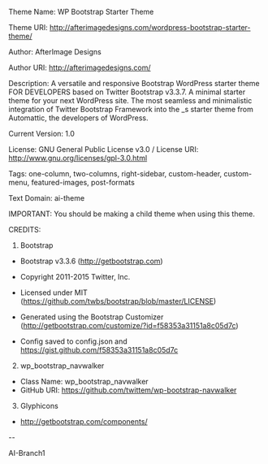 Theme Name: WP Bootstrap Starter Theme

Theme URI: http://afterimagedesigns.com/wordpress-bootstrap-starter-theme/

Author: AfterImage Designs

Author URI: http://afterimagedesigns.com/

Description: A versatile and responsive Bootstrap WordPress starter theme FOR DEVELOPERS based on Twitter Bootstrap v3.3.7. A minimal starter theme for your next WordPress site. The most seamless and minimalistic integration of Twitter Bootstrap Framework into the _s starter theme from Automattic, the developers of WordPress.

Current Version: 1.0

License: GNU General Public License v3.0 /
License URI: http://www.gnu.org/licenses/gpl-3.0.html

Tags: one-column, two-columns, right-sidebar, custom-header, custom-menu, featured-images, post-formats

Text Domain: ai-theme


IMPORTANT: You should be making a child theme when using this theme.

CREDITS:

1. Bootstrap

 * Bootstrap v3.3.6 (http://getbootstrap.com)
 * Copyright 2011-2015 Twitter, Inc.
 * Licensed under MIT (https://github.com/twbs/bootstrap/blob/master/LICENSE)

 * Generated using the Bootstrap Customizer (http://getbootstrap.com/customize/?id=f58353a31151a8c05d7c)
 * Config saved to config.json and https://gist.github.com/f58353a31151a8c05d7c

2. wp_bootstrap_navwalker

* Class Name: wp_bootstrap_navwalker
* GitHub URI: https://github.com/twittem/wp-bootstrap-navwalker

3. Glyphicons

 * http://getbootstrap.com/components/


--

AI-Branch1
